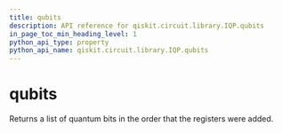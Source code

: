 ```yaml
---
title: qubits
description: API reference for qiskit.circuit.library.IQP.qubits
in_page_toc_min_heading_level: 1
python_api_type: property
python_api_name: qiskit.circuit.library.IQP.qubits
---
```


# qubits

Returns a list of quantum bits in the order that the registers were added.

